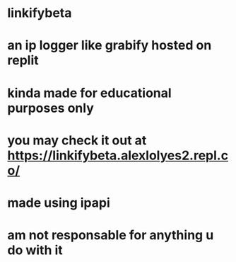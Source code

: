 # linkifybeta
# an ip logger like grabify hosted on replit
# kinda made for educational purposes only
# you may check it out at https://linkifybeta.alexlolyes2.repl.co/
# made using ipapi
# am not responsable for anything u do with it
